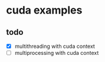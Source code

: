 # cuda examples

## todo
- [x] multithreading with cuda context
- [ ] multiprocessing with cuda context
